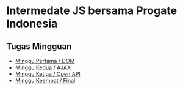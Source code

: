 # Intermedate JS bersama Progate Indonesia
## Tugas Mingguan 
- [Minggu Pertama / DOM](https://docs.python.org/3/)
- [Minggu Kedua / AJAX](https://docs.python.org/3/)
- [Minggu Ketiga / Open API](https://docs.python.org/3/)
- [Minggu Keempat / Final](https://docs.python.org/3/)

